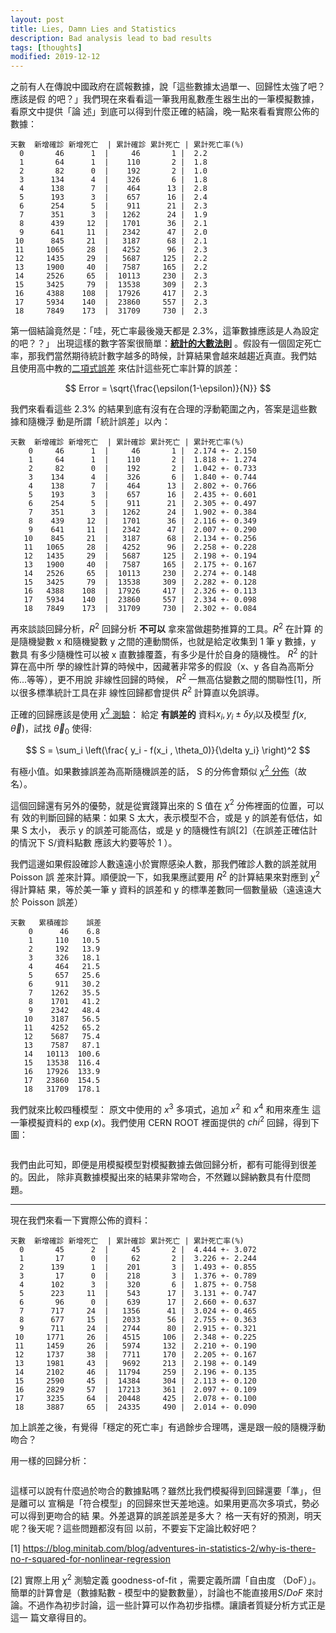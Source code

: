```yaml
---
layout: post
title: Lies, Damn Lies and Statistics
description: Bad analysis lead to bad results
tags: [thoughts]
modified: 2019-12-12
---
```



之前有人在傳說中國政府在謊報數據，說「這些數據太過單一、回歸性太強了吧？應該是假
的吧？」我們現在來看看這一筆我用亂數產生器生出的一筆模擬數據，看原文中提供「論
述」到底可以得到什麼正確的結論，晚一點來看看實際公佈的數據：

```
天數  新增確診 新增死亡  | 累計確診 累計死亡 | 累計死亡率(%)
  0       46      1  |     46       1 |  2.2
  1       64      1  |    110       2 |  1.8
  2       82      0  |    192       2 |  1.0
  3      134      4  |    326       6 |  1.8
  4      138      7  |    464      13 |  2.8
  5      193      3  |    657      16 |  2.4
  6      254      5  |    911      21 |  2.3
  7      351      3  |   1262      24 |  1.9
  8      439     12  |   1701      36 |  2.1
  9      641     11  |   2342      47 |  2.0
 10      845     21  |   3187      68 |  2.1
 11     1065     28  |   4252      96 |  2.3
 12     1435     29  |   5687     125 |  2.2
 13     1900     40  |   7587     165 |  2.2
 14     2526     65  |  10113     230 |  2.3
 15     3425     79  |  13538     309 |  2.3
 16     4388    108  |  17926     417 |  2.3
 17     5934    140  |  23860     557 |  2.3
 18     7849    173  |  31709     730 |  2.3
```

第一個結論竟然是：「哇，死亡率最後幾天都是 2.3%，這筆數據應該是人為設定的吧？？」
出現這樣的數字答案很簡單：[**統計的大數法則**](https://zh.wikipedia.org/wiki/%E5%A4%A7%E6%95%B0%E5%AE%9A%E5%BE%8B)
。假設有一個固定死亡率，那我們當然期待統計數字越多的時候，計算結果會越來越趨近真直。我們姑
且使用高中教的[二項式誤差](https://zh.wikipedia.org/wiki/%E4%BA%8C%E9%A0%85%E5%88%86%E4%BD%88)
來估計這些死亡率計算的誤差：

$$
Error = \sqrt{\frac{\epsilon(1-\epsilon)}{N}}
$$

我們來看看這些 2.3% 的結果到底有沒有在合理的浮動範圍之內，答案是這些數據和隨機浮
動是所謂「統計誤差」以內：

```
天數  新增確診 新增死亡  | 累計確診 累計死亡 | 累計死亡率(%)
    0     46      1  |     46       1 |  2.174 +- 2.150
    1     64      1  |    110       2 |  1.818 +- 1.274
    2     82      0  |    192       2 |  1.042 +- 0.733
    3    134      4  |    326       6 |  1.840 +- 0.744
    4    138      7  |    464      13 |  2.802 +- 0.766
    5    193      3  |    657      16 |  2.435 +- 0.601
    6    254      5  |    911      21 |  2.305 +- 0.497
    7    351      3  |   1262      24 |  1.902 +- 0.384
    8    439     12  |   1701      36 |  2.116 +- 0.349
    9    641     11  |   2342      47 |  2.007 +- 0.290
   10    845     21  |   3187      68 |  2.134 +- 0.256
   11   1065     28  |   4252      96 |  2.258 +- 0.228
   12   1435     29  |   5687     125 |  2.198 +- 0.194
   13   1900     40  |   7587     165 |  2.175 +- 0.167
   14   2526     65  |  10113     230 |  2.274 +- 0.148
   15   3425     79  |  13538     309 |  2.282 +- 0.128
   16   4388    108  |  17926     417 |  2.326 +- 0.113
   17   5934    140  |  23860     557 |  2.334 +- 0.098
   18   7849    173  |  31709     730 |  2.302 +- 0.084
```

再來談談回歸分析，$R^2$ 回歸分析 **不可以** 拿來當做趨勢推算的工具。$R^2$ 在計算
的是隨機變數 x 和隨機變數 y 之間的連動關係，也就是給定收集到 1 筆 y 數據，y 數具
有多少隨機性可以被 x 直數據覆蓋，有多少是什於自身的隨機性。 $R^2$ 的計算在高中所
學的線性計算的時候中，因藏著非常多的假設（x、y 各自為高斯分佈...等等），更不用說
非線性回歸的時候， $R^2$ 一無高估變數之間的關聯性\[1\]，所以很多標準統計工具在非
線性回歸都會提供 $R^2$ 計算直以免誤導。

正確的回歸應該是使用 [$\chi^2$ 測驗](https://en.wikipedia.org/wiki/Chi-squared_test)：
給定 **有誤差的** 資料${x_i, y_i \pm \delta y_i}$以及模型 $f(x,\vec\theta)$，試找 $\vec\theta_0$ 使得:

$$
S = \sum_i \left(\frac{ y_i - f(x_i , \theta_0)}{\delta y_i} \right)^2
$$

有極小值。如果數據誤差為高斯隨機誤差的話， S 的分佈會類似 [$\chi^2$ 分佈](https://zh.wikipedia.org/wiki/%E5%8D%A1%E6%96%B9%E5%88%86%E4%BD%88)（故名）。

這個回歸還有另外的優勢，就是從實踐算出來的 S 值在 $\chi^2$ 分佈裡面的位置，可以有
效的判斷回歸的結果：如果 S 太大，表示模型不合，或是 y 的誤差有低估，如果 S 太小，
表示 y 的誤差可能高估，或是 y 的隨機性有誤\[2\]（在誤差正確估計的情況下 S/資料點數
應該大約要等於 1 ）。

我們這邊如果假設確診人數遠遠小於實際感染人數，那我們確診人數的誤差就用 Poisson 誤
差來計算。順便說一下，如我果應試要用 $R^2$ 的計算結果來對應到 $\chi^2$ 得計算結
果，等於美一筆 y 資料的誤差和 y 的標準差數同一個數量級（遠遠遠大於 Poisson 誤差）

```
天數   累積確診    誤差
    0      46    6.8
    1     110   10.5
    2     192   13.9
    3     326   18.1
    4     464   21.5
    5     657   25.6
    6     911   30.2
    7    1262   35.5
    8    1701   41.2
    9    2342   48.4
   10    3187   56.5
   11    4252   65.2
   12    5687   75.4
   13    7587   87.1
   14   10113  100.6
   15   13538  116.4
   16   17926  133.9
   17   23860  154.5
   18   31709  178.1
```

我們就來比較四種模型： 原文中使用的 $x^3$ 多項式，追加 $x^2$ 和 $x^4$ 和用來產生
這一筆模擬資料的 $\exp(x)$。我們使用 CERN ROOT 裡面提供的 $chi^2$ 回歸，得到下圖：

<img src="{{site.url}}/images/posts/20200207/test_sim.png" alt="">

我們由此可知，即便是用模擬模型對模擬數據去做回歸分析，都有可能得到很差的。因此，
除非真數據模擬出來的結果非常吻合，不然難以歸納數具有什麼問題。


---

現在我們來看一下實際公佈的資料：

```
天數  新增確診 新增死亡  | 累計確診 累計死亡 | 累計死亡率(%)
  0       45      2  |     45       2 |  4.444 +- 3.072
  1       17      0  |     62       2 |  3.226 +- 2.244
  2      139      1  |    201       3 |  1.493 +- 0.855
  3       17      0  |    218       3 |  1.376 +- 0.789
  4      102      3  |    320       6 |  1.875 +- 0.758
  5      223     11  |    543      17 |  3.131 +- 0.747
  6       96      0  |    639      17 |  2.660 +- 0.637
  7      717     24  |   1356      41 |  3.024 +- 0.465
  8      677     15  |   2033      56 |  2.755 +- 0.363
  9      711     24  |   2744      80 |  2.915 +- 0.321
 10     1771     26  |   4515     106 |  2.348 +- 0.225
 11     1459     26  |   5974     132 |  2.210 +- 0.190
 12     1737     38  |   7711     170 |  2.205 +- 0.167
 13     1981     43  |   9692     213 |  2.198 +- 0.149
 14     2102     46  |  11794     259 |  2.196 +- 0.135
 15     2590     45  |  14384     304 |  2.113 +- 0.120
 16     2829     57  |  17213     361 |  2.097 +- 0.109
 17     3235     64  |  20448     425 |  2.078 +- 0.100
 18     3887     65  |  24335     490 |  2.014 +- 0.090
```

加上誤差之後，有覺得「穩定的死亡率」有過餘步合理嗎，還是跟一般的隨機浮動吻合？

用一樣的回歸分析：


<img src="{{site.url}}/images/posts/20200207/test_real.png" alt="">

這樣可以說有什麼過於吻合的數據點嗎？雖然比我們模擬得到回歸還要「準」，但是離可以
宣稱是「符合模型」的回歸來世天差地遠。如果用更高次多項式，勢必可以得到更吻合的結
果。外差退算的誤差誤差是多大？ 格一天有好的預測，明天呢？後天呢？這些問題都沒有回
以前，不要妄下定論比較好吧？


\[1\] https://blog.minitab.com/blog/adventures-in-statistics-2/why-is-there-no-r-squared-for-nonlinear-regression

\[2\] 實際上用 $\chi^2$ 測驗定義 goodness-of-fit ，需要定義所謂「自由度
（DoF）」。簡單的計算會是（數據點數 - 模型中的變數數量），討論也不能直接用$S/DoF$
來討論。不過作為初步討論，這一些計算可以作為初步指標。讓讀者質疑分析方式正是這一
篇文章得目的。